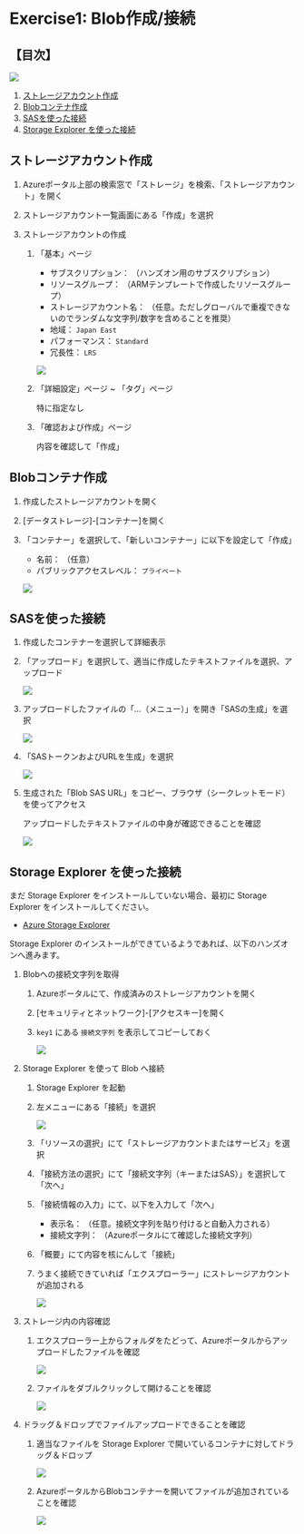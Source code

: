 # Exercise1: Blob作成/接続

## 【目次】

![](images/ex01-0000-blob.png)


1. [ストレージアカウント作成](#ストレージアカウント作成)
1. [Blobコンテナ作成](#blobコンテナ作成)
1. [SASを使った接続](#sasを使った接続)
1. [Storage Explorer を使った接続](#storage-explorer-を使った接続)


## ストレージアカウント作成

1. Azureポータル上部の検索窓で「ストレージ」を検索、「ストレージアカウント」を開く

1. ストレージアカウント一覧画面にある「作成」を選択

1. ストレージアカウントの作成

    1. 「基本」ページ

        * サブスクリプション： （ハンズオン用のサブスクリプション）
        * リソースグループ： （ARMテンプレートで作成したリソースグループ）
        * ストレージアカウント名： （任意。ただしグローバルで重複できないのでランダムな文字列/数字を含めることを推奨）
        * 地域： `Japan East`
        * パフォーマンス： `Standard`
        * 冗長性： `LRS`

        ![](images/ex01-0101-blob.png)

    1. 「詳細設定」ページ ~ 「タグ」ページ

        特に指定なし

    1. 「確認および作成」ページ

        内容を確認して「作成」


## Blobコンテナ作成

1. 作成したストレージアカウントを開く

1. [データストレージ]-[コンテナー]を開く

1. 「コンテナー」を選択して、「新しいコンテナー」に以下を設定して「作成」

    * 名前： （任意）
    * パブリックアクセスレベル： `プライベート`

    ![](images/ex01-0201-blob.png)

## SASを使った接続

1. 作成したコンテナーを選択して詳細表示

1. 「アップロード」を選択して、適当に作成したテキストファイルを選択、アップロード

    ![](images/ex01-0202-blob.png)

1. アップロードしたファイルの「…（メニュー）」を開き「SASの生成」を選択

    ![](images/ex01-0301-blob.png)

1. 「SASトークンおよびURLを生成」を選択

    ![](images/ex01-0302-blob.png)

1. 生成された「Blob SAS URL」をコピー、ブラウザ（シークレットモード）を使ってアクセス

    アップロードしたテキストファイルの中身が確認できることを確認

    ![](images/ex01-0303-blob.png)


## Storage Explorer を使った接続

まだ Storage Explorer をインストールしていない場合、最初に Storage Explorer をインストールしてください。

* [Azure Storage Explorer](https://azure.microsoft.com/ja-jp/products/storage/storage-explorer/#overview)

Storage Explorer のインストールができているようであれば、以下のハンズオンへ進みます。

1. Blobへの接続文字列を取得

    1. Azureポータルにて、作成済みのストレージアカウントを開く

    1. [セキュリティとネットワーク]-[アクセスキー]を開く

    1. `key1` にある `接続文字列` を表示してコピーしておく

        ![](images/ex01-0401-blob.png)

1. Storage Explorer を使って Blob へ接続

    1. Storage Explorer を起動

    1. 左メニューにある「接続」を選択

        ![](images/ex01-0402-blob.png)

    1. 「リソースの選択」にて「ストレージアカウントまたはサービス」を選択

    1. 「接続方法の選択」にて「接続文字列（キーまたはSAS）」を選択して「次へ」

    1. 「接続情報の入力」にて、以下を入力して「次へ」

        * 表示名： （任意。接続文字列を貼り付けると自動入力される）
        * 接続文字列： （Azureポータルにて確認した接続文字列）

    1. 「概要」にて内容を核にんして「接続」

    1. うまく接続できていれば「エクスプローラー」にストレージアカウントが追加される

        ![](images/ex01-0403-blob.png)

1. ストレージ内の内容確認

    1. エクスプローラー上からフォルダをたどって、Azureポータルからアップロードしたファイルを確認

        ![](images/ex01-0404-blob.png)

    1. ファイルをダブルクリックして開けることを確認

        ![](images/ex01-0405-blob.png)

1. ドラッグ＆ドロップでファイルアップロードできることを確認

    1. 適当なファイルを Storage Explorer で開いているコンテナに対してドラッグ＆ドロップ

        ![](images/ex01-0406-blob.png)

    1. AzureポータルからBlobコンテナーを開いてファイルが追加されていることを確認

        ![](images/ex01-0407-blob.png)




